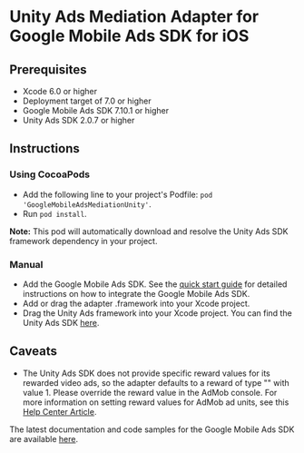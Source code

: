 # Unity Ads Mediation Adapter for Google Mobile Ads SDK for iOS

## Prerequisites
- Xcode 6.0 or higher
- Deployment target of 7.0 or higher
- Google Mobile Ads SDK 7.10.1 or higher
- Unity Ads SDK 2.0.7 or higher

## Instructions

### Using CocoaPods
- Add the following line to your project's Podfile:
 `pod 'GoogleMobileAdsMediationUnity'`.
- Run `pod install`.

**Note:** This pod will automatically download and resolve the Unity Ads SDK
 framework dependency in your project.

### Manual
- Add the Google Mobile Ads SDK. See the
  [quick start guide](https://firebase.google.com/docs/admob/ios/quick-start)
  for detailed instructions on how to integrate the Google Mobile Ads SDK.
- Add or drag the adapter .framework into your Xcode project.
- Drag the Unity Ads framework into your Xcode project. You can find the
  Unity Ads SDK [here](https://github.com/Unity-Technologies/unity-ads-ios).

## Caveats
- The Unity Ads SDK does not provide specific reward values for its rewarded
  video ads, so the adapter defaults to a reward of type "" with value 1. Please
  override the reward value in the AdMob console.
  For more information on setting reward values for AdMob ad units, see this
  [Help Center Article](https://support.google.com/admob/answer/3052638).

The latest documentation and code samples for the Google Mobile Ads SDK are
available [here](https://firebase.google.com/docs/admob/ios/quick-start).
